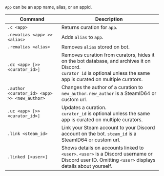 `App` can be an app name, alias, or an appid.

| Command | Description |
| -------------------------------------------- | - |
| `.c <app>` | Returns curation for `app`. |
| `.newalias <app> >> <alias>` | Adds `alias` to `app`. |
| `.remalias <alias>` | Removes `alias` stored on bot. |
| `.dc <app> [>> <curator_id>]` | Removes curation from curators, hides it on the bot database, and archives it on Discord.<br>`curator_id` is optional unless the same app is curated on multiple curators. |
| `.author <curator_id> <app> >> <new_author>` | Changes the author of a curation to `new_author`. `new_author` is a SteamID64 or custom url. |
| `.uc <app> [>> <curator_id>]` | Updates a curation.<br>`curator_id` is optional unless the same app is curated on multiple curators. |
| `.link <steam_id>` | Link your Steam account to your Discord account on the bot. `steam_id` is a SteamID64 or custom url. |
| `.linked [<user>]` | Shows details on accounts linked to `<user>`. `<user>` is a Discord username or Discord user ID. Omitting `<user>` displays details about yourself. |
